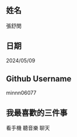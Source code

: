 姓名
----
張舒閔

日期
----
2024/05/09

Github Username
---------------
minnn06077

我最喜歡的三件事
---------------
看手機 聽音樂 聊天
